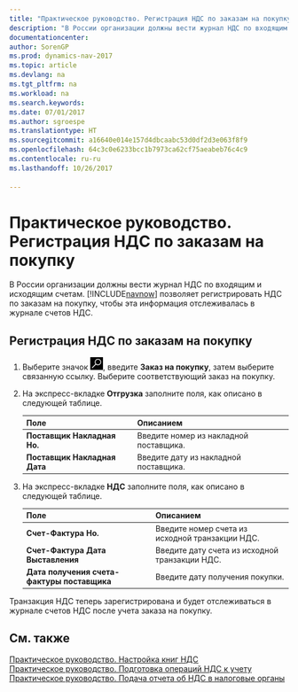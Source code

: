 ```yaml
---
title: "Практическое руководство. Регистрация НДС по заказам на покупку"
description: "В России организации должны вести журнал НДС по входящим и исходящим счетам. [!INCLUDE[navnow](../../includes/navnow_md.md)] позволяет регистрировать НДС по заказам на покупку, чтобы эта информация отслеживалась в журнале счетов НДС."
documentationcenter: 
author: SorenGP
ms.prod: dynamics-nav-2017
ms.topic: article
ms.devlang: na
ms.tgt_pltfrm: na
ms.workload: na
ms.search.keywords: 
ms.date: 07/01/2017
ms.author: sgroespe
ms.translationtype: HT
ms.sourcegitcommit: a16640e014e157d4dbcaabc53d0df2d3e063f8f9
ms.openlocfilehash: 64c3c0e6233bcc1b7973ca62cf75aeabeb76c4c9
ms.contentlocale: ru-ru
ms.lasthandoff: 10/26/2017

---
```

# <a name="how-to-register-vat-on-purchase-orders"></a>Практическое руководство. Регистрация НДС по заказам на покупку
В России организации должны вести журнал НДС по входящим и исходящим счетам. [!INCLUDE[navnow](../../includes/navnow_md.md)] позволяет регистрировать НДС по заказам на покупку, чтобы эта информация отслеживалась в журнале счетов НДС.  

## <a name="to-register-vat-on-a-purchase-order"></a>Регистрация НДС по заказам на покупку  

1.  Выберите значок ![Поиск страницы или отчета](../../media/ui-search/search_small.png "Значок поиска страницы или отчета"), введите **Заказ на покупку**, затем выберите связанную ссылку. Выберите соответствующий заказ на покупку.  
2.  На экспресс-вкладке **Отгрузка** заполните поля, как описано в следующей таблице.  

    |Поле|Описанием|  
    |---------------------------------|---------------------------------------|  
    |**Поставщик Накладная Но.**|Введите номер из накладной поставщика.|  
    |**Поставщик Накладная Дата**|Введите дату из накладной поставщика.|  

3.  На экспресс-вкладке **НДС** заполните поля, как описано в следующей таблице.  

    |Поле|Описанием|  
    |---------------------------------|---------------------------------------|  
    |**Счет-Фактура Но.**|Введите номер счета из исходной транзакции НДС.|  
    |**Счет-Фактура Дата Выставления**|Введите дату счета из исходной транзакции НДС.|  
    |**Дата получения счета-фактуры поставщика**|Введите дату получения покупки.|  

 Транзакция НДС теперь зарегистрирована и будет отслеживаться в журнале счетов НДС после учета заказа на покупку.  

## <a name="see-also"></a>См. также  
 [Практическое руководство. Настройка книг НДС](how-to-set-up-vat-ledgers.md)   
 [Практическое руководство. Подготовка операций НДС к учету](how-to-prepare-vat-entries-for-posting.md)  
 [Практическое руководство. Подача отчета об НДС в налоговые органы](../../finance-how-report-vat.md)

